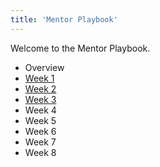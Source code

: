 ```yaml
---
title: 'Mentor Playbook'
---
```


Welcome to the Mentor Playbook.

- Overview
- [Week 1](../../mentor-playbook/week-1/)
- [Week 2](../../mentor-playbook/week-2/)
- [Week 3](../../mentor-playbook/week-3/)
- Week 4
- Week 5
- Week 6
- Week 7
- Week 8
